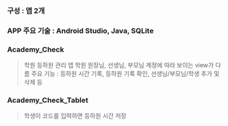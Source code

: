 ### 구성 : 앱 2개
### APP 주요 기술 : Android Studio, Java, SQLite

### Academy_Check
 > 학원 등하원 관리 앱
 > 학원 원장님, 선생님, 부모님 계정에 따라 보이는 view가 다름
 > 주요 기능 : 등하원 시간 기록, 등하원 기록 확인, 선생님/부모님/학생 추가 및 삭제 등

### Academy_Check_Tablet
 > 학생이 코드를 입력하면 등하원 시간 저장
